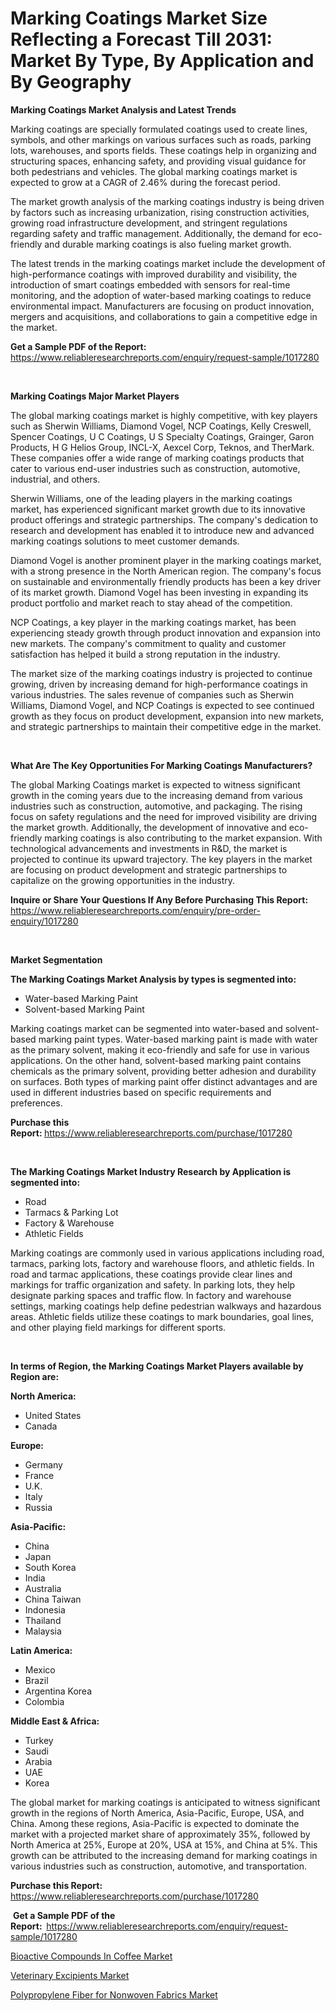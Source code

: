 <p><h1>Marking Coatings Market Size Reflecting a Forecast Till 2031: Market By Type, By Application and By Geography</h1></p><p><strong>Marking Coatings Market Analysis and Latest Trends</strong></p>
<p><p>Marking coatings are specially formulated coatings used to create lines, symbols, and other markings on various surfaces such as roads, parking lots, warehouses, and sports fields. These coatings help in organizing and structuring spaces, enhancing safety, and providing visual guidance for both pedestrians and vehicles. The global marking coatings market is expected to grow at a CAGR of 2.46% during the forecast period.</p><p>The market growth analysis of the marking coatings industry is being driven by factors such as increasing urbanization, rising construction activities, growing road infrastructure development, and stringent regulations regarding safety and traffic management. Additionally, the demand for eco-friendly and durable marking coatings is also fueling market growth.</p><p>The latest trends in the marking coatings market include the development of high-performance coatings with improved durability and visibility, the introduction of smart coatings embedded with sensors for real-time monitoring, and the adoption of water-based marking coatings to reduce environmental impact. Manufacturers are focusing on product innovation, mergers and acquisitions, and collaborations to gain a competitive edge in the market.</p></p>
<p><strong>Get a Sample PDF of the Report:&nbsp;</strong> <a href="https://www.reliableresearchreports.com/enquiry/request-sample/1017280">https://www.reliableresearchreports.com/enquiry/request-sample/1017280</a></p>
<p>&nbsp;</p>
<p><strong>Marking Coatings Major Market Players</strong></p>
<p><p>The global marking coatings market is highly competitive, with key players such as Sherwin Williams, Diamond Vogel, NCP Coatings, Kelly Creswell, Spencer Coatings, U C Coatings, U S Specialty Coatings, Grainger, Garon Products, H G Helios Group, INCL-X, Aexcel Corp, Teknos, and TherMark. These companies offer a wide range of marking coatings products that cater to various end-user industries such as construction, automotive, industrial, and others.</p><p>Sherwin Williams, one of the leading players in the marking coatings market, has experienced significant market growth due to its innovative product offerings and strategic partnerships. The company's dedication to research and development has enabled it to introduce new and advanced marking coatings solutions to meet customer demands.</p><p>Diamond Vogel is another prominent player in the marking coatings market, with a strong presence in the North American region. The company's focus on sustainable and environmentally friendly products has been a key driver of its market growth. Diamond Vogel has been investing in expanding its product portfolio and market reach to stay ahead of the competition.</p><p>NCP Coatings, a key player in the marking coatings market, has been experiencing steady growth through product innovation and expansion into new markets. The company's commitment to quality and customer satisfaction has helped it build a strong reputation in the industry.</p><p>The market size of the marking coatings industry is projected to continue growing, driven by increasing demand for high-performance coatings in various industries. The sales revenue of companies such as Sherwin Williams, Diamond Vogel, and NCP Coatings is expected to see continued growth as they focus on product development, expansion into new markets, and strategic partnerships to maintain their competitive edge in the market.</p></p>
<p>&nbsp;</p>
<p><strong>What Are The Key Opportunities For Marking Coatings Manufacturers?</strong></p>
<p><p>The global Marking Coatings market is expected to witness significant growth in the coming years due to the increasing demand from various industries such as construction, automotive, and packaging. The rising focus on safety regulations and the need for improved visibility are driving the market growth. Additionally, the development of innovative and eco-friendly marking coatings is also contributing to the market expansion. With technological advancements and investments in R&D, the market is projected to continue its upward trajectory. The key players in the market are focusing on product development and strategic partnerships to capitalize on the growing opportunities in the industry.</p></p>
<p><strong>Inquire or Share Your Questions If Any Before Purchasing This Report:</strong> <a href="https://www.reliableresearchreports.com/enquiry/pre-order-enquiry/1017280">https://www.reliableresearchreports.com/enquiry/pre-order-enquiry/1017280</a></p>
<p>&nbsp;</p>
<p><strong>Market Segmentation</strong></p>
<p><strong>The Marking Coatings Market Analysis by types is segmented into:</strong></p>
<p><ul><li>Water-based Marking Paint</li><li>Solvent-based Marking Paint</li></ul></p>
<p><p>Marking coatings market can be segmented into water-based and solvent-based marking paint types. Water-based marking paint is made with water as the primary solvent, making it eco-friendly and safe for use in various applications. On the other hand, solvent-based marking paint contains chemicals as the primary solvent, providing better adhesion and durability on surfaces. Both types of marking paint offer distinct advantages and are used in different industries based on specific requirements and preferences.</p></p>
<p><strong>Purchase this Report:&nbsp;</strong><a href="https://www.reliableresearchreports.com/purchase/1017280">https://www.reliableresearchreports.com/purchase/1017280</a></p>
<p>&nbsp;</p>
<p><strong>The Marking Coatings Market Industry Research by Application is segmented into:</strong></p>
<p><ul><li>Road</li><li>Tarmacs & Parking Lot</li><li>Factory & Warehouse</li><li>Athletic Fields</li></ul></p>
<p><p>Marking coatings are commonly used in various applications including road, tarmacs, parking lots, factory and warehouse floors, and athletic fields. In road and tarmac applications, these coatings provide clear lines and markings for traffic organization and safety. In parking lots, they help designate parking spaces and traffic flow. In factory and warehouse settings, marking coatings help define pedestrian walkways and hazardous areas. Athletic fields utilize these coatings to mark boundaries, goal lines, and other playing field markings for different sports.</p></p>
<p>&nbsp;</p>
<p><strong>In terms of Region, the Marking Coatings Market Players available by Region are:</strong></p>
<p>
    <p> <strong> North America: </strong>
        <ul>
            <li>United States</li>
            <li>Canada</li>
        </ul>
        </p> 
    <p> <strong> Europe: </strong>
        <ul>
            <li>Germany</li>
            <li>France</li>
            <li>U.K.</li>
            <li>Italy</li>
            <li>Russia</li>
        </ul>
        </p> 
    <p> <strong> Asia-Pacific: </strong>
        <ul>
            <li>China</li>
            <li>Japan</li>
            <li>South Korea</li>
            <li>India</li>
            <li>Australia</li>
            <li>China Taiwan</li>
            <li>Indonesia</li>
            <li>Thailand</li>
            <li>Malaysia</li>
        </ul>
        </p> 
    <p> <strong> Latin America: </strong>
        <ul>
            <li>Mexico</li>
            <li>Brazil</li>
            <li>Argentina Korea</li>
            <li>Colombia</li>
        </ul>
        </p> 
    <p> <strong> Middle East & Africa: </strong>
        <ul>
            <li>Turkey</li>
            <li>Saudi</li>
            <li>Arabia</li>
            <li>UAE</li>
            <li>Korea</li>
        </ul>
    </p>
    </p>
<p><p>The global market for marking coatings is anticipated to witness significant growth in the regions of North America, Asia-Pacific, Europe, USA, and China. Among these regions, Asia-Pacific is expected to dominate the market with a projected market share of approximately 35%, followed by North America at 25%, Europe at 20%, USA at 15%, and China at 5%. This growth can be attributed to the increasing demand for marking coatings in various industries such as construction, automotive, and transportation.</p></p>
<p><strong>Purchase this Report: </strong><a href="https://www.reliableresearchreports.com/purchase/1017280">https://www.reliableresearchreports.com/purchase/1017280</a></p>
<p>&nbsp;<strong>Get a Sample PDF of the Report:&nbsp;&nbsp;</strong><a href="https://www.reliableresearchreports.com/enquiry/request-sample/1017280">https://www.reliableresearchreports.com/enquiry/request-sample/1017280</a></p>
<p><strong></strong></p>
<p><p><a href="https://view.publitas.com/reportprime-1/bioactive-compounds-in-coffee-market-with-the-goal-of-estimating-the-market-size-and-future-growth-potential-of-various-market-segments-based-on-component-applications-end-user-and-region/">Bioactive Compounds In Coffee Market</a></p><p><a href="https://view.publitas.com/reportprime-1/veterinary-excipients-market-dynamics-2023-2030-also-about-its-market-trends-projections-and-opportunities/">Veterinary Excipients Market</a></p><p><a href="https://view.publitas.com/reportprime-1/polypropylene-fiber-for-nonwoven-fabrics-market-provides-detailed-segmentation-of-this-market-based-on-type-application-and-region-and-forecast-for-the-period-from-2023-2030/">Polypropylene Fiber for Nonwoven Fabrics Market</a></p></p>